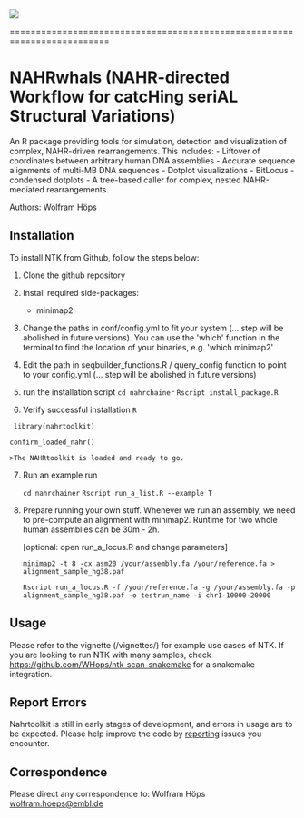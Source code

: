 <img src="https://github.com/WHops/nahrchainer/NAHRwhals.png?raw=true">

=========================================================================

# NAHRwhals (NAHR-directed Workflow for catcHing seriAL Structural Variations)
An R package providing tools for simulation, detection and visualization of complex, NAHR-driven rearrangements. This includes:
		- Liftover of coordinates between arbitrary human DNA assemblies
		- Accurate sequence alignments of multi-MB DNA sequences
		- Dotplot visualizations 
		- BitLocus - condensed dotplots
		- A tree-based caller for complex, nested NAHR-mediated rearrangements. 

Authors: Wolfram Höps

## Installation

To install NTK from Github, follow the steps below: 

1. Clone the github repository

2. Install required side-packages:
	- minimap2

3. Change the paths in conf/config.yml to fit your system (... step will be abolished in future versions). You can use the 'which' function in the terminal to find the location of your binaries, e.g. 'which minimap2'

4. Edit the path in seqbuilder_functions.R / query_config function to point to your config.yml (... step will be abolished in future versions)

5. run the installation script
    `cd nahrchainer`
    `Rscript install_package.R`
    
6. Verify successful installation
`R` 

` library(nahrtoolkit)`

`confirm_loaded_nahr()`

`>The NAHRtoolkit is loaded and ready to go.`

7. Run an example run

    `cd nahrchainer`
    `Rscript run_a_list.R --example T`

8. Prepare running your own stuff. Whenever we run an assembly, we need to pre-compute an alignment with minimap2. Runtime for two whole human assemblies can be 30m - 2h.

    [optional: open run_a_locus.R and change parameters]

    `minimap2 -t 8 -cx asm20 /your/assembly.fa /your/reference.fa > alignment_sample_hg38.paf`

    `Rscript run_a_locus.R -f /your/reference.fa -g /your/assembly.fa -p alignment_sample_hg38.paf -o testrun_name -i chr1-10000-20000`


## Usage

Please refer to the vignette (/vignettes/) for example use cases of NTK. 
If you are looking to run NTK with many samples, check https://github.com/WHops/ntk-scan-snakemake for a snakemake integration.

## Report Errors

Nahrtoolkit is still in early stages of development, and errors in usage are to be expected. 
Please help improve the code by [reporting](https://github.com/WHops/nahrchainer/issues/new) issues you encounter.

## Correspondence

Please direct any correspondence to: 
Wolfram Höps
wolfram.hoeps@embl.de

